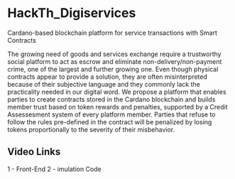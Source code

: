 # HackTh_Digiservices

Cardano-based blockchain platform for service transactions with Smart Contracts

The growing need of goods and services exchange require a trustworthy social platform to act as escrow and eliminate non-delivery/non-payment crime, one of the largest and further growing one. Even though physical contracts appear to provide a solution, they are often misinterpreted because of their subjective language and they commonly lack the practicality needed in our digital word. We propose a platform that enables parties to create contracts stored in the Cardano blockchain and builds member trust based on token rewards and penalties, supported by a Credit Assessesment system of every platform member.
Parties that refuse to follow the rules pre-defined in the contract will be penalized by losing tokens proportionally to the severity of their misbehavior.


## Video Links

1 - Front-End
2 - imulation Code
